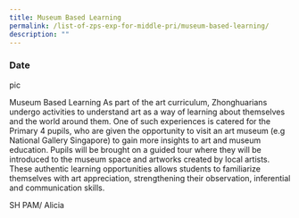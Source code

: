 ```yaml
---
title: Museum Based Learning
permalink: /list-of-zps-exp-for-middle-pri/museum-based-learning/
description: ""
---
```

### **Date**

pic

Museum Based Learning As part of the art curriculum, Zhonghuarians undergo activities to understand art as a way of learning about themselves and the world around them. One of such experiences is catered for the Primary 4 pupils, who are given the opportunity to visit an art museum (e.g National Gallery Singapore) to gain more insights to art and museum education. Pupils will be brought on a guided tour where they will be introduced to the museum space and artworks created by local artists. These authentic learning opportunities allows students to familiarize themselves with art appreciation, strengthening their observation, inferential and communication skills.

SH PAM/ Alicia